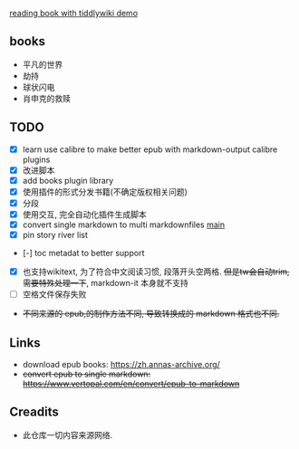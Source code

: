 [reading book with tiddlywiki demo](https://oeyoews.github.io/reading-books-with-tiddlywiki/)

## books

- 平凡的世界
- 劫持
- 球状闪电
- 肖申克的救赎

## TODO

- [x] learn use calibre to make better epub with markdown-output calibre plugins
- [x] 改进脚本
- [x] add books plugin library
- [x] 使用插件的形式分发书籍(不确定版权相关问题)
- [x] 分段
- [x] 使用交互, 完全自动化插件生成脚本
- [x] convert single markdown to multi markdownfiles [main](./src/main.js)
- [x] pin story river list
- [-] toc metadat to better support
- [x] 也支持wikitext, 为了符合中文阅读习惯, 段落开头空两格. ~~但是tw会自动trim, 需要特殊处理一下~~, markdown-it 本身就不支持
- [ ] 空格文件保存失败

- ~~不同来源的 epub,的制作方法不同, 导致转换成的 markdown 格式也不同.~~

## Links

- download epub books: https://zh.annas-archive.org/
- ~~convert epub to single markdown: https://www.vertopal.com/en/convert/epub-to-markdown~~

<!-- ```bash
vertopal convert EPUB_INPUT_FILE --to markdown
``` -->

## Creadits

- 此仓库一切内容来源网络.
